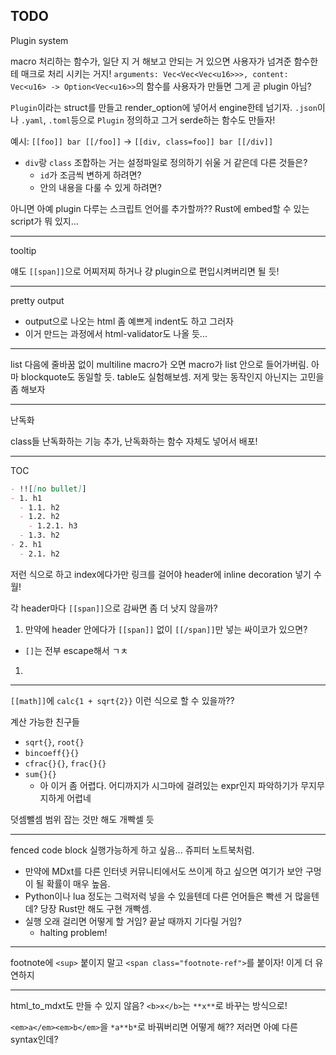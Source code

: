 ## TODO

Plugin system

macro 처리하는 함수가, 일단 지 거 해보고 안되는 거 있으면 사용자가 넘겨준 함수한테 매크로 처리 시키는 거지! `arguments: Vec<Vec<Vec<u16>>>, content: Vec<u16> -> Option<Vec<u16>>`의 함수를 사용자가 만들면 그게 곧 plugin 아님?

`Plugin`이라는 struct를 만들고 render_option에 넣어서 engine한테 넘기자. `.json`이나 `.yaml`, `.toml`등으로 `Plugin` 정의하고 그거 serde하는 함수도 만들자!

예시: `[[foo]] bar [[/foo]]` -> `[[div, class=foo]] bar [[/div]]`
- `div`랑 `class` 조합하는 거는 설정파일로 정의하기 쉬울 거 같은데 다른 것들은?
  - `id`가 조금씩 변하게 하려면?
  - 안의 내용을 다룰 수 있게 하려면?

아니면 아예 plugin 다루는 스크립트 언어를 추가할까?? Rust에 embed할 수 있는 script가 뭐 있지...

---

tooltip

얘도 `[[span]]`으로 어찌저찌 하거나 걍 plugin으로 편입시켜버리면 될 듯!

---

pretty output
- output으로 나오는 html 좀 예쁘게 indent도 하고 그러자
- 이거 만드는 과정에서 html-validator도 나올 듯...

---

list 다음에 줄바꿈 없이 multiline macro가 오면 macro가 list 안으로 들어가버림. 아마 blockquote도 동일할 듯. table도 실험해보셈. 저게 맞는 동작인지 아닌지는 고민을 좀 해보자

---

난독화

class들 난독화하는 기능 추가, 난독화하는 함수 자체도 넣어서 배포!

---

TOC

```markdown
- !![[no bullet]]
- 1. h1
  - 1.1. h2
  - 1.2. h2
    - 1.2.1. h3
  - 1.3. h2
- 2. h1
  - 2.1. h2
```

저런 식으로 하고 index에다가만 링크를 걸어야 header에 inline decoration 넣기 수월!

각 header마다 `[[span]]`으로 감싸면 좀 더 낫지 않을까?
1. 만약에 header 안에다가 `[[span]]` 없이 `[[/span]]`만 넣는 싸이코가 있으면?
  - `[]`는 전부 escape해서 ㄱㅊ
1. 

---

`[[math]]`에 `calc{1 + sqrt{2}}` 이런 식으로 할 수 있을까??

계산 가능한 친구들
- `sqrt{}`, `root{}`
- `bincoeff{}{}`
- `cfrac{}{}`, `frac{}{}`
- `sum{}{}`
  - 아 이거 좀 어렵다. 어디까지가 시그마에 걸려있는 expr인지 파악하기가 무지무지하게 어렵네

덧셈뺄셈 범위 잡는 것만 해도 개빡셀 듯

---

fenced code block 실행가능하게 하고 싶음... 쥬피터 노트북처럼.
- 만약에 MDxt를 다른 인터넷 커뮤니티에서도 쓰이게 하고 싶으면 여기가 보안 구멍이 될 확률이 매우 높음.
- Python이나 lua 정도는 그럭저럭 넣을 수 있을텐데 다른 언어들은 빡센 거 많을텐데? 당장 Rust만 해도 구현 개빡셈.
- 실행 오래 걸리면 어떻게 할 거임? 끝날 때까지 기다릴 거임?
  - halting problem!

---

footnote에 `<sup>` 붙이지 말고 `<span class="footnote-ref">`를 붙이자! 이게 더 유연하지

---

html_to_mdxt도 만들 수 있지 않음? `<b>x</b>`는 `**x**`로 바꾸는 방식으로!

`<em>a</em><em>b</em>`을 `*a**b*`로 바꿔버리면 어떻게 해?? 저러면 아예 다른 syntax인데?